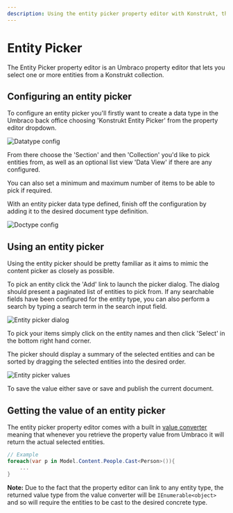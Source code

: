 ```yaml
---
description: Using the entity picker property editor with Konstrukt, the fluent administration panel builder for Umbraco.
---
```


# Entity Picker

The Entity Picker property editor is an Umbraco property editor that lets you select one or more entities from a Konstrukt collection.

## Configuring an entity picker

To configure an entity picker you'll firstly want to create a data type in the Umbraco back office choosing 'Konstrukt Entity Picker' from the property editor dropdown.

![Datatype config](../images/entity_picker_config.png) 

From there choose the 'Section' and then 'Collection' you'd like to pick entities from, as well as an optional list view 'Data View' if there are any configured.

You can also set a minimum and maximum number of items to be able to pick if required.

With an entity picker data type defined, finish off the configuration by adding it to the desired document type definition.

![Doctype config](../images/entity_picker_setup.png) 

## Using an entity picker

Using the entity picker should be pretty familiar as it aims to mimic the content picker as closely as possible.

To pick an entity click the 'Add' link to launch the picker dialog. The dialog should present a paginated list of entities to pick from. If any searchable fields have been configured for the entity type, you can also perform a search by typing a search term in the search input field.

![Entity picker dialog](../images/entity_picker_search.png) 

To pick your items simply click on the entity names and then click 'Select' in the bottom right hand corner.

The picker should display a summary of the selected entities and can be sorted by dragging the selected entities into the desired order.

![Entity picker values](../images/entity_picker_picked.png) 

To save the value either save or save and publish the current document.

## Getting the value of an entity picker
 
The entity picker property editor comes with a built in [value converter](https://our.umbraco.org/documentation/extending/property-editors/value-converters) meaning that whenever you retrieve the property value from Umbraco it will return the actual selected entities.

````csharp
// Example
foreach(var p in Model.Content.People.Cast<Person>()){
    ...
}
````

**Note:** Due to the fact that the property editor can link to any entity type, the returned value type from the value converter will be `IEnumerable<object>` and so will require the entities to be cast to the desired concrete type.
